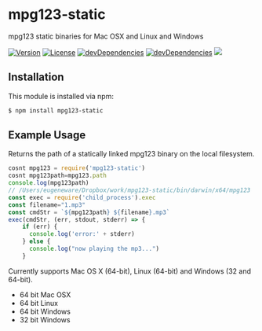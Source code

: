# mpg123-static

mpg123 static binaries for Mac OSX and Linux and Windows
<p>
<a href="https://www.npmjs.com/package/mpg123-static"><img src="https://img.shields.io/npm/v/mpg123-static.svg" alt="Version"></a>
<a href="https://www.npmjs.com/package/mpg123-static"><img src="https://img.shields.io/npm/l/mpg123-static.svg" alt="License"></a>
<a href="https://www.npmjs.com/package/mpg123-static"><img src="https://img.shields.io/david/dev/binaryify/mpg123-static.svg" alt="devDependencies" ></a>
<a href="https://www.npmjs.com/package/mpg123-static"><img src="https://img.shields.io/david/binaryify/mpg123-static.svg" alt="devDependencies" ></a>
<a href="https://travis-ci.org/Binaryify/mpg123-static"><img src="https://api.travis-ci.org/Binaryify/mpg123-static.svg?branch=master" /></a>
</p>

## Installation

This module is installed via npm:

``` bash
$ npm install mpg123-static
```

## Example Usage

Returns the path of a statically linked mpg123 binary on the local filesystem.

``` js
cosnt mpg123 = require('mpg123-static')
cosnt mpg123path=mpg123.path
console.log(mpg123path)
// /Users/eugeneware/Dropbox/work/mpg123-static/bin/darwin/x64/mpg123
const exec = require('child_process').exec
const filename="1.mp3"
const cmdStr = `${mpg123path} ${filename}.mp3`
exec(cmdStr, (err, stdout, stderr) => {
    if (err) {
      console.log('error:' + stderr)
    } else {
      console.log("now playing the mp3...")
    }

```

Currently supports Mac OS X (64-bit), Linux (64-bit) and Windows
(32 and 64-bit).

* 64 bit Mac OSX
* 64 bit Linux
* 64 bit Windows
* 32 bit Windows